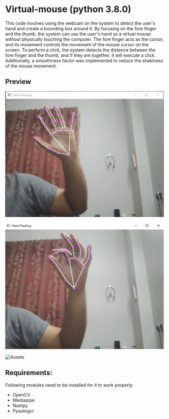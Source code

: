# Virtual-mouse (python 3.8.0)

This code involves using the webcam on the system to detect the user's hand and create a bounding box around it. 
By focusing on the fore finger and the thumb, the system can use the user's hand as a virtual mouse without physically touching the computer. 
The fore finger acts as the cursor, and its movement controls the movement of the mouse cursor on the screen. 
To perform a click, the system detects the distance between the fore finger and the thumb, and if they are together, it will execute a click. 
Additionally, a smoothness factor was implemented to reduce the shakiness of the mouse movement.

## Preview
![Assets](Assets/1.jpeg)

![Assets](Assets/2.jpeg)

![Assets](Assets/3.gif)


## Requirements:
Following modules need to be installed for it to work properly:

- OpenCV
- Mediapipe
- Numpy
- Pyautogui



